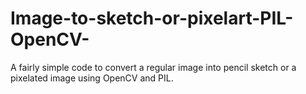 # Image-to-sketch-or-pixelart-PIL-OpenCV-
A fairly simple code to convert a regular image into pencil sketch or a pixelated image using OpenCV and PIL.
